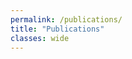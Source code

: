 ```yaml
---
permalink: /publications/
title: "Publications"
classes: wide
---
```


<script src="https://bibbase.org/show?bib=https%3A%2F%2Fannathomasphd.com%2Ftest.bib&jsonp=1&owner=Thomas"></script>
